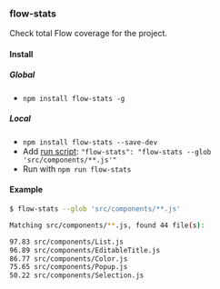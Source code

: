 ### flow-stats

Check total Flow coverage for the project.

#### Install

##### Global

- `npm install flow-stats -g`

##### Local

- `npm install flow-stats --save-dev`
- Add [run script](https://docs.npmjs.com/misc/scripts): `"flow-stats": "flow-stats --glob 'src/components/**.js'"`
- Run with `npm run flow-stats`

#### Example

```bash
$ flow-stats --glob 'src/components/**.js'
```

```bash
Matching src/components/**.js, found 44 file(s):

97.83 src/components/List.js
96.89 src/components/EditableTitle.js
86.77 src/components/Color.js
75.65 src/components/Popup.js
50.22 src/components/Selection.js
```
